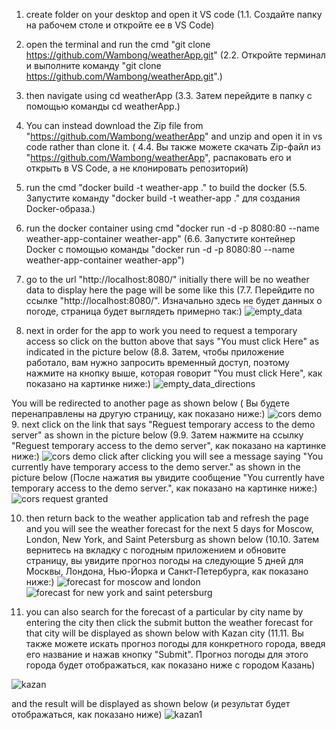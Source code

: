 
1. create folder on your desktop and open it VS code
   (1.1. Создайте папку на рабочем столе и откройте ее в VS Code)
2. open the terminal and run the cmd "git clone https://github.com/Wambong/weatherApp.git"
   (2.2. Откройте терминал и выполните команду "git clone https://github.com/Wambong/weatherApp.git".)
3. then navigate using cd weatherApp
   (3.3. Затем перейдите в папку с помощью команды cd weatherApp.)
4. You can instead download the Zip file from "https://github.com/Wambong/weatherApp" and unzip and open it in vs code rather than clone it.
  ( 4.4. Вы также можете скачать Zip-файл из "https://github.com/Wambong/weatherApp", распаковать его и открыть в VS Code, а не клонировать репозиторий)
5. run the cmd "docker build -t weather-app ." to build the docker
    (5.5. Запустите команду "docker build -t weather-app ." для создания Docker-образа.)
6. run the docker container using cmd "docker run -d -p 8080:80 --name weather-app-container weather-app"
    (6.6. Запустите контейнер Docker с помощью команды "docker run -d -p 8080:80 --name weather-app-container weather-app")
7. go to the url "http://localhost:8080/"
   initially there will be no weather data to display here the page will be some like this
   (7.7. Перейдите по ссылке "http://localhost:8080/".
  Изначально здесь не будет данных о погоде, страница будет выглядеть примерно так:)
![empty_data](https://github.com/Wambong/weatherApp/assets/64046698/54ec1045-8ab2-4b26-ad6f-68737485aa55)

8. next in order for the app to work you need to request a temporary access so click on the button above that says "You must click Here" as indicated in the picture below
   (8.8. Затем, чтобы приложение работало, вам нужно запросить временный доступ, поэтому нажмите на кнопку выше, которая говорит "You must click Here", как показано на картинке ниже:)
![empty_data_directions](https://github.com/Wambong/weatherApp/assets/64046698/d5bc3b17-1312-419a-8862-e19b3ccdb76c)

You will be redirected to another page as shown below
  ( Вы будете перенаправлены на другую страницу, как показано ниже:)
![cors demo](https://github.com/Wambong/weatherApp/assets/64046698/721c20f4-008d-4e2a-816f-df9a19b6d1fc)
9. next click on the link that says "Reguest temporary access to the demo server" as shown in the picture below
   (9.9. Затем нажмите на ссылку "Reguest temporary access to the demo server", как показано на картинке ниже:)
 ![cors demo click](https://github.com/Wambong/weatherApp/assets/64046698/83169090-dd2a-4839-a1b9-460608e2f779)
 after clicking you will see a message saying "You currently have temporary access to the demo server." as shown in the picture below
     (После нажатия вы увидите сообщение "You currently have temporary access to the demo server.", как показано на картинке ниже:)
![cors request granted](https://github.com/Wambong/weatherApp/assets/64046698/8f0f1685-153f-4bce-82ae-0bb6b5944804)

10. then return back to the weather application tab and refresh the page and you will see the weather forecast for the next 5 days for Moscow, London, New York, and Saint Petersburg as shown below
    (10.10. Затем вернитесь на вкладку с погодным приложением и обновите страницу, вы увидите прогноз погоды на следующие 5 дней для Москвы, Лондона, Нью-Йорка и Санкт-Петербурга, как показано ниже:)
![forecast for moscow and london](https://github.com/Wambong/weatherApp/assets/64046698/9afb6796-0753-4164-be4e-87028799c09c)
![forecast for new york and saint petersburg](https://github.com/Wambong/weatherApp/assets/64046698/9a5abc9a-13e1-4c74-ae3f-ba95f743b012)

11. you can also search for the forecast of a particular by city name by entering the city then click the submit button the weather forecast for that city will be displayed as shown below with Kazan city
    (11.11. Вы также можете искать прогноз погоды для конкретного города, введя его название и нажав кнопку "Submit". Прогноз погоды для этого города будет отображаться, как показано ниже с городом Казань)

![kazan](https://github.com/Wambong/weatherApp/assets/64046698/825bfb5c-fc6b-46cc-b904-4714e4ff78a9)

and the result will be displayed as shown below
   (и результат будет отображаться, как показано ниже)
![kazan1](https://github.com/Wambong/weatherApp/assets/64046698/438e3e75-a116-4525-9d42-f842ce7dd8b4)



